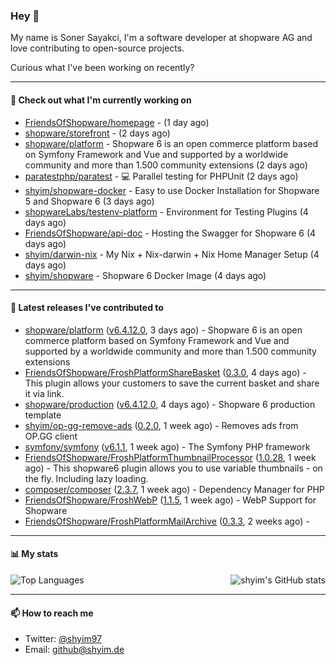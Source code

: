 ### Hey 👋

My name is Soner Sayakci, I'm a software developer at shopware AG and love contributing to open-source projects.

Curious what I've been working on recently?

---

#### 👷 Check out what I'm currently working on

- [FriendsOfShopware/homepage](https://github.com/FriendsOfShopware/homepage) -  (1 day ago)
- [shopware/storefront](https://github.com/shopware/storefront) -  (2 days ago)
- [shopware/platform](https://github.com/shopware/platform) - Shopware 6 is an open commerce platform based on Symfony Framework and Vue and supported by a worldwide community and more than 1.500 community extensions (2 days ago)
- [paratestphp/paratest](https://github.com/paratestphp/paratest) - :computer: Parallel testing for PHPUnit (2 days ago)
- [shyim/shopware-docker](https://github.com/shyim/shopware-docker) - Easy to use Docker Installation for Shopware 5 and Shopware 6 (3 days ago)
- [shopwareLabs/testenv-platform](https://github.com/shopwareLabs/testenv-platform) - Environment for Testing Plugins (4 days ago)
- [FriendsOfShopware/api-doc](https://github.com/FriendsOfShopware/api-doc) - Hosting the Swagger for Shopware 6 (4 days ago)
- [shyim/darwin-nix](https://github.com/shyim/darwin-nix) - My Nix &#43; Nix-darwin &#43; Nix Home Manager Setup (4 days ago)
- [shyim/shopware](https://github.com/shyim/shopware) - Shopware 6 Docker Image (4 days ago)

---

#### 🔭 Latest releases I've contributed to

- [shopware/platform](https://github.com/shopware/platform) ([v6.4.12.0](https://github.com/shopware/platform/releases/tag/v6.4.12.0), 3 days ago) - Shopware 6 is an open commerce platform based on Symfony Framework and Vue and supported by a worldwide community and more than 1.500 community extensions
- [FriendsOfShopware/FroshPlatformShareBasket](https://github.com/FriendsOfShopware/FroshPlatformShareBasket) ([0.3.0](https://github.com/FriendsOfShopware/FroshPlatformShareBasket/releases/tag/0.3.0), 4 days ago) - This plugin allows your customers to save the current basket and share it via link.
- [shopware/production](https://github.com/shopware/production) ([v6.4.12.0](https://github.com/shopware/production/releases/tag/v6.4.12.0), 4 days ago) - Shopware 6 production template
- [shyim/op-gg-remove-ads](https://github.com/shyim/op-gg-remove-ads) ([0.2.0](https://github.com/shyim/op-gg-remove-ads/releases/tag/0.2.0), 1 week ago) - Removes ads from OP.GG client
- [symfony/symfony](https://github.com/symfony/symfony) ([v6.1.1](https://github.com/symfony/symfony/releases/tag/v6.1.1), 1 week ago) - The Symfony PHP framework
- [FriendsOfShopware/FroshPlatformThumbnailProcessor](https://github.com/FriendsOfShopware/FroshPlatformThumbnailProcessor) ([1.0.28](https://github.com/FriendsOfShopware/FroshPlatformThumbnailProcessor/releases/tag/1.0.28), 1 week ago) - This shopware6 plugin allows you to use variable thumbnails - on the fly. Including lazy loading.
- [composer/composer](https://github.com/composer/composer) ([2.3.7](https://github.com/composer/composer/releases/tag/2.3.7), 1 week ago) - Dependency Manager for PHP
- [FriendsOfShopware/FroshWebP](https://github.com/FriendsOfShopware/FroshWebP) ([1.1.5](https://github.com/FriendsOfShopware/FroshWebP/releases/tag/1.1.5), 1 week ago) - WebP Support for Shopware
- [FriendsOfShopware/FroshPlatformMailArchive](https://github.com/FriendsOfShopware/FroshPlatformMailArchive) ([0.3.3](https://github.com/FriendsOfShopware/FroshPlatformMailArchive/releases/tag/0.3.3), 2 weeks ago) - 

---

#### 📊 My stats

<img align="right" alt="shyim's GitHub stats" src="https://github-readme-stats.vercel.app/api?username=shyim&count_private=1&show_icons=true&" />

![Top Languages](https://github-readme-stats.vercel.app/api/top-langs/?username=shyim)

---

#### 📫 How to reach me

- Twitter: [@shyim97](https://twitter.com/shyim97)
- Email: [github@shyim.de](mailto://github@shyim.de)
